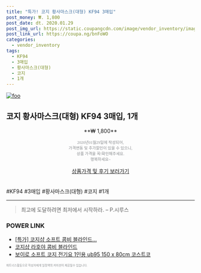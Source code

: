```yaml
--- 
title: "특가! 코지 황사마스크(대형) KF94 3매입" 
post_money: ₩. 1,800 
post_date: dt. 2020.01.29 
post_img_url: https://static.coupangcdn.com/image/vendor_inventory/images/2019/01/18/16/8/c68d519a-2ee1-4a9f-b932-a338d5798f49.jpg 
post_link_url: https://coupa.ng/bnFoWO 
categories: 
  - vendor_inventory 
tags: 
  - KF94 
  - 3매입 
  - 황사마스크(대형) 
  - 코지 
  - 1개 
--- 
```

[![foo](https://static.coupangcdn.com/image/vendor_inventory/images/2019/01/18/16/8/c68d519a-2ee1-4a9f-b932-a338d5798f49.jpg)](https://coupa.ng/bnFoWO) 

## 코지 황사마스크(대형) KF94 3매입, 1개 
<p style="text-align: center;">**₩ 1,800**</p> 
<p style="text-align: center;"><span style="color: #898c8f; font-family: Georgia,Times,serif; font-size: 0.75em;">2020년01월29일에 작성되어, <br>가격변동 및 추가할인이 있을 수 있으니,<br> 상품 가격을 꼭!확인해주세요.<br>행복하세요~</span> 
</p>	 
<div markdown="0" style="text-align: center;"><a href="https://coupa.ng/bnFoWO" class="btn btn--success">상품가격 및 후기 보러가기</a></div> 
<br><br> 
  #KF94 #3매입 #황사마스크(대형) #코지 #1개 
<hr> 

> 최고에 도달하려면 최저에서 시작하라. – P.시루스 


### POWER LINK

* <a href="https://blog.naver.com/sakai111/221786497984" target="_blank">[특가] 코지샵 소프트 콤비 블라인드...</a>
* <a href="https://blog.naver.com/fasyy4321/221786809044" target="_blank">코지샵 라호야 콤비 블라인드</a>
* <a href="https://blog.naver.com/santokki14/221777442351" target="_blank">보이로 소프트 코지 전기요 1인용 ub95 150 x 80cm 코스트코</a>

<span style="color: #898c8f; font-family: Georgia,Times,serif; font-size: 0.55em;">파트너스활동으로 작성자에게 일정액의 커미션이 제공될수 있습니다.</span> 
